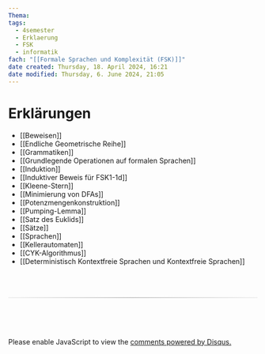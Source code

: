 ```yaml
---
Thema:
tags:
  - 4semester
  - Erklaerung
  - FSK
  - informatik
fach: "[[Formale Sprachen und Komplexität (FSK)]]"
date created: Thursday, 18. April 2024, 16:21
date modified: Thursday, 6. June 2024, 21:05
---
```


# Erklärungen

- [[Beweisen]]
- [[Endliche Geometrische Reihe]]
- [[Grammatiken]]
- [[Grundlegende Operationen auf formalen Sprachen]]
- [[Induktion]]
- [[Induktiver Beweis für FSK1-1d]]
- [[Kleene-Stern]]
- [[Minimierung von DFAs]]
- [[Potenzmengenkonstruktion]]
- [[Pumping-Lemma]]
- [[Satz des Euklids]]
- [[Sätze]]
- [[Sprachen]]
- [[Kellerautomaten]]
- [[CYK-Algorithmus]]
- [[Deterministisch Kontextfreie Sprachen und Kontextfreie Sprachen]]

<!-- DISQUS SCRIPT COMMENT START -->

<hr style="border: none; height: 2px; background: linear-gradient(to right, #f0f0f0, #ccc, #f0f0f0); margin-top: 4rem; margin-bottom: 5rem;">
<div id="disqus_thread"></div>
<script>
    /**
    * RECOMMENDED CONFIGURATION VARIABLES: EDIT AND UNCOMMENT THE SECTION BELOW TO INSERT DYNAMIC VALUES FROM YOUR PLATFORM OR CMS.
    * LEARN WHY DEFINING THESE VARIABLES IS IMPORTANT: https://disqus.com/admin/universalcode/#configuration-variables */
    /*
    var disqus_config = function () {
    this.page.url = PAGE_URL; // Replace PAGE_URL with your page's canonical URL variable
    this.page.identifier = PAGE_IDENTIFIER; // Replace PAGE_IDENTIFIER with your page's unique identifier variable
    };
    */
    (function() { // DON'T EDIT BELOW THIS LINE
    var d = document, s = d.createElement('script');
    s.src = 'https://myuninotes.disqus.com/embed.js';
    s.setAttribute('data-timestamp', +new Date());
    (d.head || d.body).appendChild(s);
    })();
</script>
<noscript>Please enable JavaScript to view the <a href="https://disqus.com/?ref_noscript">comments powered by Disqus.</a></noscript>

<!-- DISQUS SCRIPT COMMENT END -->
